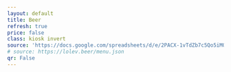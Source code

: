 ```yaml
---
layout: default
title: Beer
refresh: true
price: false
class: kiosk invert
source: 'https://docs.google.com/spreadsheets/d/e/2PACX-1vTdZb7c5Qo5iMOG3GhNf6jW_p-gsY9Bg9HqnkUPaTvvhiUtyWgu-_TUF_u7E1jEWKqrGuQp3JcT7sfQ/pub?output=csv' # For debugging
# source: https://lolev.beer/menu.json
qr: False
---
```

